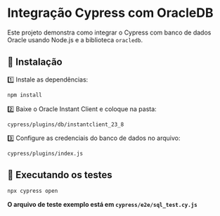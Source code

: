 # Integração Cypress com OracleDB

Este projeto demonstra como integrar o Cypress com banco de dados Oracle usando Node.js e a biblioteca `oracledb`.

## 📌 Instalação

1️⃣ Instale as dependências:

```bash
npm install
```

2️⃣ Baixe o Oracle Instant Client e coloque na pasta:

```
cypress/plugins/db/instantclient_23_8
```

3️⃣ Configure as credenciais do banco de dados no arquivo:

```
cypress/plugins/index.js
```

## 📌 Executando os testes

```bash
npx cypress open
```

**O arquivo de teste exemplo está em `cypress/e2e/sql_test.cy.js`**
